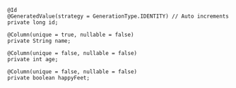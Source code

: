 	@Id
	@GeneratedValue(strategy = GenerationType.IDENTITY) // Auto increments
	private long id;
	
	@Column(unique = true, nullable = false)
	private String name;
	
	@Column(unique = false, nullable = false)
	private int age;
	
	@Column(unique = false, nullable = false)
	private boolean happyFeet;